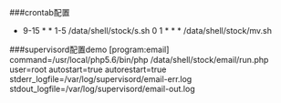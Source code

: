 ﻿###crontab配置
* 9-15 * * 1-5 /data/shell/stock/s.sh
0 1 * * * /data/shell/stock/mv.sh

###supervisord配置demo
[program:email]
command=/usr/local/php5.6/bin/php /data/shell/stock/email/run.php
user=root
autostart=true
autorestart=true
stderr_logfile=/var/log/supervisord/email-err.log
stdout_logfile=/var/log/supervisord/email-out.log